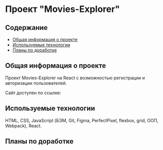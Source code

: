 # Проект "Movies-Explorer" 

## Содержание
* [Общая информация о проекте](#общая-информация-о-проекте)
* [Используемые технологии](#используемые-технологии)
* [Планы по доработке](#планы-по-доработке)

## Общая информация о проекте
Проект Movies-Explorer на React с возможностью регистрации и авторизации пользователей. 

Сайт доступен по ссылке: 

## Используемые технологии
HTML, CSS, JavaScript (БЭМ, Git, Figma, PerfectPixel, flexbox, grid, ООП, Webpack), React. 

## Планы по доработке


